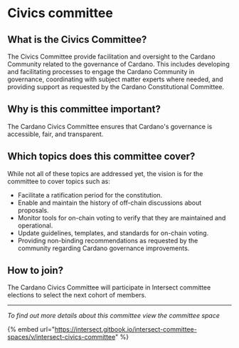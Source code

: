 # Civics committee

## What is the Civics Committee?

The Civics Committee provide facilitation and oversight to the Cardano Community related to the governance of Cardano. This includes developing and facilitating processes to engage the Cardano Community in governance, coordinating with subject matter experts where needed, and providing support as requested by the Cardano Constitutional Committee.

## Why is this committee important?

The Cardano Civics Committee ensures that Cardano's governance is accessible, fair, and transparent.

## Which topics does this committee cover?

While not all of these topics are addressed yet, the vision is for the committee to cover topics such as:

* Facilitate a ratification period for the constitution.
* Enable and maintain the history of off-chain discussions about proposals.
* Monitor tools for on-chain voting to verify that they are maintained and operational.
* Update guidelines, templates, and standards for on-chain voting.
* Providing non-binding recommendations as requested by the community regarding Cardano governance improvements.

## How to join?

The Cardano Civics Committee will participate in Intersect committee elections to select the next cohort of members.

***

_To find out more details about this committee view the committee space_

{% embed url="https://intersect.gitbook.io/intersect-committee-spaces/v/intersect-civics-committee" %}
